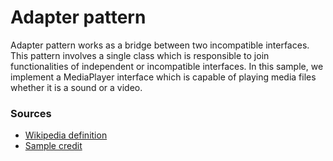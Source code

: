 # Adapter pattern

Adapter pattern works as a bridge between two incompatible interfaces. This pattern involves a single class which is responsible to join functionalities of independent or incompatible interfaces. 
In this sample, we implement a MediaPlayer interface which is capable of playing media files whether it is a sound or a video. 

### Sources 

- [Wikipedia definition](https://en.wikipedia.org/wiki/Adapter_pattern)
- [Sample credit](https://medium.com/@ssaurel/implement-the-adapter-design-pattern-in-java-f9adb6a8828f)
